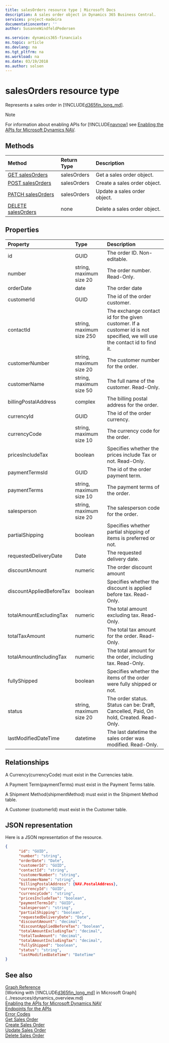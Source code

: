 ```yaml
---
title: salesOrders resource type | Microsoft Docs
description: A sales order object in Dynamics 365 Business Central.
services: project-madeira
documentationcenter: ''
author: SusanneWindfeldPedersen

ms.service: dynamics365-financials
ms.topic: article
ms.devlang: na
ms.tgt_pltfrm: na
ms.workload: na
ms.date: 03/19/2018
ms.author: solsen
---
```


# salesOrders resource type
Represents a sales order in [!INCLUDE[d365fin_long_md](../../includes/d365fin_long_md.md)].

> [!NOTE]  
> For information about enabling APIs for [!INCLUDE[navnow](../../includes/navnow_md.md)] see [Enabling the APIs for Microsoft Dynamics NAV](../../enabling-apis-for-dynamics-nav.md).

## Methods

| Method       | Return Type  |Description|
|:---------------|:--------|:----------|
|[GET salesOrders](../api/dynamics_salesorder_get.md)|salesOrders|Get a sales order object.|
|[POST salesOrders](../api/dynamics_create_salesorder.md)|salesOrders|Create a sales order object.|
|[PATCH salesOrders](../api/dynamics_salesorder_update.md)|salesOrders|Update a sales order object.|
|[DELETE salesOrders](../api/dynamics_salesorder_delete.md)|none|Delete a sales order object.|

## Properties

| Property     | Type   |Description|
|:---------------|:--------|:----------|
|id|GUID|The order ID. Non-editable.|
|number|string, maximum size 20|The order number. Read-Only.|
|orderDate|date|The order date|
|customerId|GUID|The id of the order customer.|
|contactId|string, maximum size 250|The exchange contact id for the given customer. If a customer id is not specified, we will use the contact id to find it.|
|customerNumber|string, maximum size 20|The customer number for the order.|
|customerName|string, maximum size 50|The full name of the customer. Read-Only.|
|billingPostalAddress|complex|The billing postal address for the order.|  
|currencyId|GUID|The id of the order currency.|
|currencyCode|string, maximum size 10|The currency code for the order.|
|pricesIncludeTax|boolean|Specifies whether the prices include Tax or not. Read-Only.|
|paymentTermsId|GUID|The id of the order payment term.|
|paymentTerms|string, maximum size 10|The payment terms of the order.|
|salesperson|string, maximum size 20|The salesperson code for the order.|
|partialShipping|boolean|Specifies whether partial shipping of items is preferred or not.|
|requestedDeliveryDate|Date|The requested delivery date.|
|discountAmount|numeric|The order discount amount|
|discountAppliedBeforeTax|boolean|Specifies whether the discount is applied before tax. Read-Only.|
|totalAmountExcludingTax|numeric|The total amount excluding tax. Read-Only.|
|totalTaxAmount|numeric|The total tax amount for the order. Read-Only.|
|totalAmountIncludingTax|numeric|The total amount for the order, including tax. Read-Only.|
|fullyShipped|boolean|Specifies whether the items of the order were fully shipped or not.|
|status|string, maximum size 20|The order status. Status can be: Draft, Cancelled, Paid, On hold, Created. Read-Only.|
|lastModifiedDateTime|datetime|The last datetime the sales order was modified. Read-Only.|


## Relationships
A Currency(currencyCode) must exist in the Currencies table.

A Payment Term(paymentTerms) must exist in the Payment Terms table.

A Shipment Method(shipmentMethod) must exist in the Shipment Method table.

A Customer (customerId) must exist in the Customer table.

## JSON representation

Here is a JSON representation of the resource.


```json
{
      "id": "GUID",
      "number": "string",
      "orderDate": "Date",
      "customerId": "GUID",
      "contactId": "string",
      "customerNumber": "string",
      "customerName": "string",
      "billingPostalAddress": {NAV.PostalAddress},
      "currencyId": "GUID",
      "currencyCode": "string",
      "pricesIncludeTax": "boolean",
      "paymentTermsId": "GUID",
      "salesperson": "string",
      "partialShipping": "boolean",
      "requestedDeliveryDate": "Date",
      "discountAmount": "decimal",
      "discountAppliedBeforeTax": "boolean",
      "totalAmountExcludingTax": "decimal",
      "totalTaxAmount": "decimal",
      "totalAmountIncludingTax": "decimal",
      "fullyShipped": "boolean",
      "status": "string",
      "lastModifiedDateTime": "DateTime"
}
```
## See also
[Graph Reference](../api/dynamics_graph_reference.md)  
[Working with [!INCLUDE[d365fin_long_md](../../includes/d365fin_long_md.md)] in Microsoft Graph](../resources/dynamics_overview.md)  
[Enabling the APIs for Microsoft Dynamics NAV](../../enabling-apis-for-dynamics-nav.md)  
[Endpoints for the APIs](../../endpoints-apis-for-dynamics.md)  
[Error Codes](../dynamics_error_codes.md)  
[Get Sales Order](../api/dynamics_salesorder_get.md)  
[Create Sales Order](../api/dynamics_create_salesorder.md)  
[Update Sales Order](../api/dynamics_salesorder_update.md)  
[Delete Sales Order](../api/dynamics_salesorder_delete.md)  